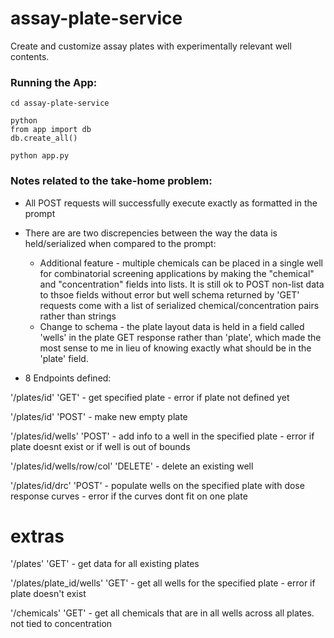 # assay-plate-service
Create and customize assay plates with experimentally relevant well contents.

### Running the App:
`cd assay-plate-service`

```
python
from app import db
db.create_all()
```

`python app.py`

### Notes related to the take-home problem:

 - All POST requests will successfully execute exactly as formatted in the prompt
 - There are are two discrepencies between the way the data is held/serialized when compared to the prompt:
    - Additional feature - multiple chemicals can be placed in a single well for combinatorial screening applications by making the "chemical" and "concentration" fields into lists. It is still ok to POST non-list data to thsoe fields without error but well schema returned by 'GET' requests come with a list of serialized chemical/concentration pairs rather than strings
    - Change to schema - the plate layout data is held in a field called 'wells' in the plate GET response rather than 'plate', which made the most sense to me in lieu of knowing exactly what should be in the 'plate' field.

 - 8 Endpoints defined:

 '/plates/id'    'GET'
        - get specified plate
        - error if plate not defined yet

 '/plates/id'   'POST'
        - make new empty plate

 '/plates/id/wells' 'POST'
        - add info to a well in the specified plate
        - error if plate doesnt exist or if well is out of bounds

 '/plates/id/wells/row/col' 'DELETE'
        - delete an existing well

 '/plates/id/drc'   'POST'
        - populate wells on the specified plate with dose response curves
        - error if the curves dont fit on one plate

 # extras

 '/plates'    'GET'
        - get data for all existing plates

 '/plates/plate_id/wells' 'GET'
        - get all wells for the specified plate
        - error if plate doesn't exist

 '/chemicals' 'GET'
        - get all chemicals that are in all wells across all plates. not tied to concentration



